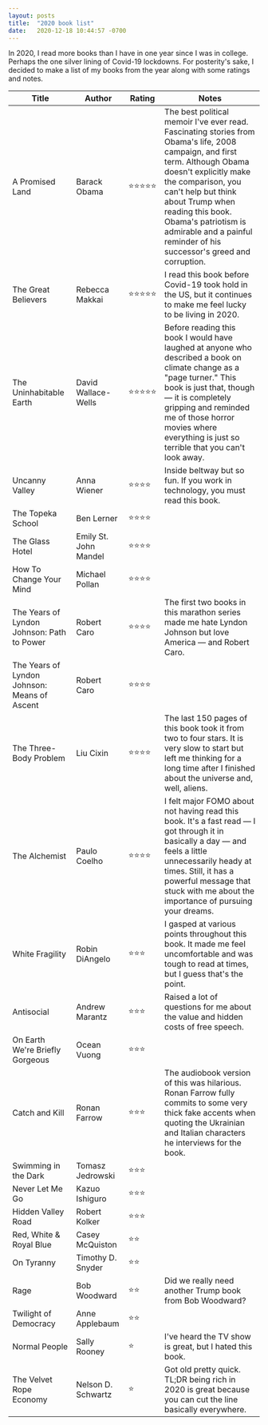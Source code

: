 ```yaml
---
layout: posts
title:  "2020 book list"
date:   2020-12-18 10:44:57 -0700
---
```


In 2020, I read more books than I have in one year since I was in college. Perhaps the one silver lining of Covid-19 lockdowns. For posterity's sake, I decided to make a list of my books from the year along with some ratings and notes.
<!--more-->

|  **Title** | **Author** | **Rating** | **Notes** |
| --- | --- | --- | --- |
|  A Promised Land | Barack Obama | ⭐⭐⭐⭐⭐ | The best political memoir I've ever read. Fascinating stories from Obama's life, 2008 campaign, and first term. Although Obama doesn't explicitly make the comparison, you can't help but think about Trump when reading this book. Obama's patriotism is admirable and a painful reminder of his successor's greed and corruption. |
|  The Great Believers | Rebecca Makkai | ⭐⭐⭐⭐⭐ | I read this book before Covid-19 took hold in the US, but it continues to make me feel lucky to be living in 2020.|
|  The Uninhabitable Earth | David Wallace-Wells | ⭐⭐⭐⭐⭐ | Before reading this book I would have laughed at anyone who described a book on climate change as a "page turner." This book is just that, though — it is completely gripping and reminded me of those horror movies where everything is just so terrible that you can't look away. |
|  Uncanny Valley | Anna Wiener | ⭐⭐⭐⭐ | Inside beltway but so fun. If you work in technology, you must read this book. |
|  The Topeka School | Ben Lerner | ⭐⭐⭐⭐ | |
|  The Glass Hotel | Emily St. John Mandel | ⭐⭐⭐⭐ |  |
|  How To Change Your Mind | Michael Pollan | ⭐⭐⭐⭐ |  |
|  The Years of Lyndon Johnson: Path to Power | Robert Caro | ⭐⭐⭐⭐ | The first two books in this marathon series made me hate Lyndon Johnson but love America — and Robert Caro. |
|  The Years of Lyndon Johnson: Means of Ascent | Robert Caro | ⭐⭐⭐⭐ |  |
|  The Three-Body Problem | Liu Cixin | ⭐⭐⭐⭐ | The last 150 pages of this book took it from two to four stars. It is very slow to start but left me thinking for a long time after I finished about the universe and, well, aliens. |
|  The Alchemist | Paulo Coelho | ⭐⭐⭐⭐ | I felt major FOMO about not having read this book. It's a fast read — I got through it in basically a day — and feels a little unnecessarily heady at times. Still, it has a powerful message that stuck with me about the importance of pursuing your dreams. |
|  White Fragility | Robin DiAngelo | ⭐⭐⭐ | I gasped at various points throughout this book. It made me feel uncomfortable and was tough to read at times, but I guess that's the point. |
|  Antisocial | Andrew Marantz | ⭐⭐⭐ | Raised a lot of questions for me about the value and hidden costs of free speech. |
|  On Earth We're Briefly Gorgeous | Ocean Vuong | ⭐⭐⭐ |  |
|  Catch and Kill | Ronan Farrow | ⭐⭐⭐ | The audiobook version of this was hilarious. Ronan Farrow fully commits to some very thick fake accents when quoting the Ukrainian and Italian characters he interviews for the book. |
|  Swimming in the Dark | Tomasz Jedrowski | ⭐⭐⭐ |  |
|  Never Let Me Go | Kazuo Ishiguro | ⭐⭐⭐ |  |
|  Hidden Valley Road | Robert Kolker | ⭐⭐⭐ |  |
|  Red, White & Royal Blue | Casey McQuiston | ⭐⭐ |  |
|  On Tyranny | Timothy D. Snyder | ⭐⭐ |  |
|  Rage | Bob Woodward | ⭐⭐ | Did we really need another Trump book from Bob Woodward? |
|  Twilight of Democracy | Anne Applebaum | ⭐⭐ |  |
|  Normal People | Sally Rooney | ⭐ | I've heard the TV show is great, but I hated this book. |
|  The Velvet Rope Economy | Nelson D. Schwartz | ⭐ | Got old pretty quick. TL;DR being rich in 2020 is great because you can cut the line basically everywhere. |
